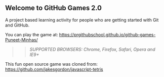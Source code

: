 ## Welcome to GitHub Games 2.0

A project based learning activity for people who are getting started with Git and GitHub.

You can play the game at: https://prgithubschool.github.io/github-games-Puneet-Minhas/

>> _*SUPPORTED BROWSERS*: Chrome, Firefox, Safari, Opera and IE9+_

This fun open source game was cloned from: https://github.com/jakesgordon/javascript-tetris
